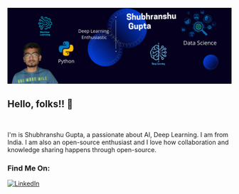 ![Header](https://github.com/shubranshugupta/shubranshugupta/blob/main/images/Header.png)

## Hello, folks!! 👋

<br>

<p>I'm is Shubhranshu Gupta, a passionate about AI, Deep Learning. I am from India. I am also an open-source enthusiast and I love how collaboration and knowledge sharing happens through open-source.</p>

### Find Me On:

<!-- Actual text -->

[![LinkedIn][1.2]][1]

<!-- Icons -->

[1.2]: http://i.imgur.com/wWzX9uB.png (twitter icon without padding)

<!-- Links to your social media accounts -->

[1]: https://www.linkedin.com/in/shubhranshu-gupta-240201/